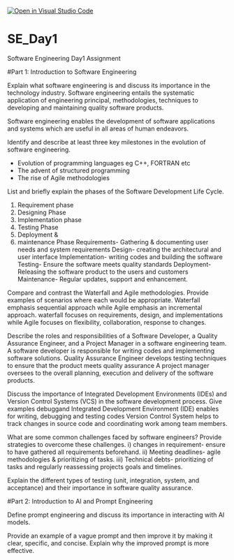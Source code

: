 [![Open in Visual Studio Code](https://classroom.github.com/assets/open-in-vscode-2e0aaae1b6195c2367325f4f02e2d04e9abb55f0b24a779b69b11b9e10269abc.svg)](https://classroom.github.com/online_ide?assignment_repo_id=15638490&assignment_repo_type=AssignmentRepo)
# SE_Day1
Software Engineering Day1 Assignment

#Part 1: Introduction to Software Engineering

Explain what software engineering is and discuss its importance in the technology industry.
Software engineering entails the systematic application of engineering principal, methodologies, techniques to developing and maintaining quality software products.

Software engineering enables the development of software applications and systems which are useful in all areas of human endeavors.

Identify and describe at least three key milestones in the evolution of software engineering.
- Evolution of programming languages eg C++, FORTRAN etc
- The advent of structured programming
- The rise of Agile methodologies

List and briefly explain the phases of the Software Development Life Cycle.
1) Requirement phase
2) Designing Phase
3) Implementation phase
4) Testing Phase
5) Deployment &
6) maintenance Phase
Requirements- Gathering & documenting user needs and system requirements
Design- creating the architectural and user interface
Implementation- writing codes and building the software
Testing- Ensure the software meets quality standards
Deployment- Releasing the software product to the users and customers
Maintenance- Regular updates, support and enhancement.

Compare and contrast the Waterfall and Agile methodologies. Provide examples of scenarios where each would be appropriate.
Waterfall emphasis sequential approach while Agile emphasis an incremental approach.
waterfall focuses on requirements, design, and implementations while Agile focuses on flexibility, collaboration, response to changes.


Describe the roles and responsibilities of a Software Developer, a Quality Assurance Engineer, and a Project Manager in a software engineering team.
A software developer is responsible for writing codes and implementing software solutions.
Quality Assurance Engineer develops testing techniques to ensure that the product meets quality assurance
A project manager oversees to the overall planning, execution and delivery of the software products.

Discuss the importance of Integrated Development Environments (IDEs) and Version Control Systems (VCS) in the software development process. Give examples debuggand
Integrated Development Environment (IDE) enables for writing, debugging and testing codes
Version Control System helps to track changes in source code and coordinating work among team members.

What are some common challenges faced by software engineers? Provide strategies to overcome these challenges.
i) changes in requirement- ensure to have gathered all requirements beforehand.
ii) Meeting deadlines- agile methodologies & prioritizing of tasks.
iii) Technical debts- prioritizing of tasks and regularly reassessing projects goals and timelines.

Explain the different types of testing (unit, integration, system, and acceptance) and their importance in software quality assurance.


#Part 2: Introduction to AI and Prompt Engineering


Define prompt engineering and discuss its importance in interacting with AI models.


Provide an example of a vague prompt and then improve it by making it clear, specific, and concise. Explain why the improved prompt is more effective.
